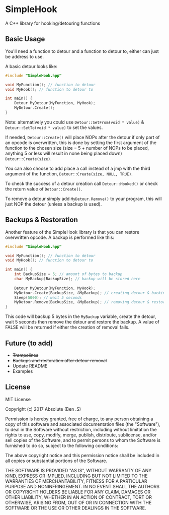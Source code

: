 # SimpleHook
A C++ library for hooking/detouring functions
## Basic Usage
You'll need a function to detour and a function to detour to, either can just be address to use.

A basic detour looks like:
```cpp
#include "SimpleHook.hpp"

void MyFunction(); // function to detour
void MyHook(); // function to detour to

int main() {
    Detour MyDetour(MyFunction, MyHook);
    MyDetour.Create();
}
```
Note: alternatively you could use `Detour::SetFrom(void * value)` & `Detour::SetTo(void * value)` to set the values.

If needed, `Detour::Create()` will place NOPs after the detour if only part of an opcode is overwritten, this is done by setting the first argument of the function to the chosen size (size = 5 + number of NOPs to be placed, anything 5 or less will result in none being placed down) `Detour::Create(size)`.

You can also choose to add place a call instead of a jmp with the third argument of the function, `Detour::Create(size, NULL, TRUE)`.

To check the success of a detour creation call `Detour::Hooked()` or check the return value of `Detour::Create()`.

To remove a detour simply add `MyDetour.Remove()` to your program, this will just NOP the detour (unless a backup is used).
## Backups & Restoration
Another feature of the SimpleHook library is that you can restore overwritten opcode.
A backup is performed like this:
```cpp
#include "SimpleHook.hpp"

void MyFunction(); // function to detour
void MyHook(); // function to detour to

int main() {
    int BackupSize = 5; // amount of bytes to backup
    char MyBackup[BackupSize]; // backup will be stored here
    
    Detour MyDetour(MyFunction, MyHook);
    MyDetour.Create(BackupSize, &MyBackup); // creating detour & backing up opcode
    Sleep(5000); // wait 5 seconds
    MyDetour.Remove(BackupSize, &MyBackup); // removing detour & restoring backup
}
```
This code will backup 5 bytes in the `MyBackup` variable, create the detour, wait 5 seconds then remove the detour and restore the backup.
A value of FALSE will be returned if either the creation of removal fails.
## Future (to add)
- ~~Trampolines~~
- ~~Backups and restoration after detour removal~~
- Update README
- Examples
## License
MIT License

Copyright (c) 2017 Absolute (Ben .S)

Permission is hereby granted, free of charge, to any person obtaining a copy
of this software and associated documentation files (the "Software"), to deal
in the Software without restriction, including without limitation the rights
to use, copy, modify, merge, publish, distribute, sublicense, and/or sell
copies of the Software, and to permit persons to whom the Software is
furnished to do so, subject to the following conditions:

The above copyright notice and this permission notice shall be included in all
copies or substantial portions of the Software.

THE SOFTWARE IS PROVIDED "AS IS", WITHOUT WARRANTY OF ANY KIND, EXPRESS OR
IMPLIED, INCLUDING BUT NOT LIMITED TO THE WARRANTIES OF MERCHANTABILITY,
FITNESS FOR A PARTICULAR PURPOSE AND NONINFRINGEMENT. IN NO EVENT SHALL THE
AUTHORS OR COPYRIGHT HOLDERS BE LIABLE FOR ANY CLAIM, DAMAGES OR OTHER
LIABILITY, WHETHER IN AN ACTION OF CONTRACT, TORT OR OTHERWISE, ARISING FROM,
OUT OF OR IN CONNECTION WITH THE SOFTWARE OR THE USE OR OTHER DEALINGS IN THE
SOFTWARE.
